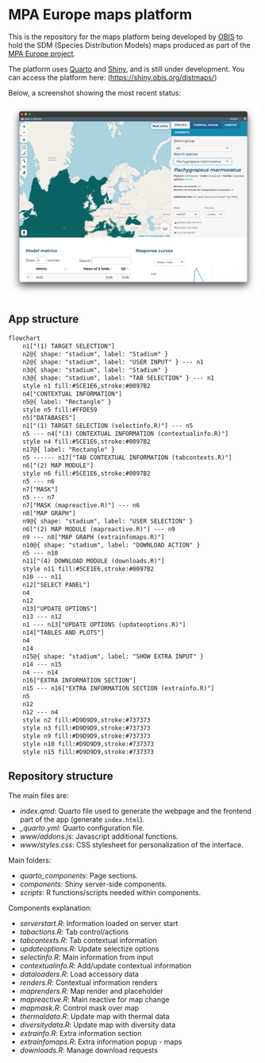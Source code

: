 # MPA Europe maps platform

This is the repository for the maps platform being developed by [OBIS](https://obis.org) to hold the SDM (Species Distribution Models) maps produced as part of the [MPA Europe project](https://mpa-europe.eu/).

The platform uses [Quarto](https://quarto.org/) and [Shiny](https://shiny.posit.co/), and is still under development. You can access the platform here: (https://shiny.obis.org/distmaps/)

Below, a screenshot showing the most recent status:

![](readme_files/status_14jun24.png)

## App structure

```mermaid
flowchart
	n1["(1) TARGET SELECTION"]
	n2@{ shape: "stadium", label: "Stadium" }
	n2@{ shape: "stadium", label: "USER INPUT" } --- n1
	n3@{ shape: "stadium", label: "Stadium" }
	n3@{ shape: "stadium", label: "TAB SELECTION" } --- n1
	style n1 fill:#5CE1E6,stroke:#0097B2
	n4["CONTEXTUAL INFORMATION"]
	n5@{ label: "Rectangle" }
	style n5 fill:#FFDE59
	n5["DATABASES"]
	n1["(1) TARGET SELECTION (selectinfo.R)"] --- n5
	n5 --- n4["(3) CONTEXTUAL INFORMATION (contextualinfo.R)"]
	style n4 fill:#5CE1E6,stroke:#0097B2
	n17@{ label: "Rectangle" }
	n5 ------ n17["TAB CONTEXTUAL INFORMATION (tabcontexts.R)"]
	n6["(2) MAP MODULE"]
	style n6 fill:#5CE1E6,stroke:#0097B2
	n5 --- n6
	n7["MASK"]
	n5 --- n7
	n7["MASK (mapreactive.R)"] --- n6
	n8["MAP GRAPH"]
	n9@{ shape: "stadium", label: "USER SELECTION" }
	n6["(2) MAP MODULE (mapreactive.R)"] --- n9
	n9 --- n8["MAP GRAPH (extrainfomaps.R)"]
	n10@{ shape: "stadium", label: "DOWNLOAD ACTION" }
	n5 --- n10
	n11["(4) DOWNLOAD MODULE (downloads.R)"]
	style n11 fill:#5CE1E6,stroke:#0097B2
	n10 --- n11
	n12["SELECT PANEL"]
	n4
	n12
	n13["UPDATE OPTIONS"]
	n13 --- n12
	n1 --- n13["UPDATE OPTIONS (updateoptions.R)"]
	n14["TABLES AND PLOTS"]
	n4
	n14
	n15@{ shape: "stadium", label: "SHOW EXTRA INPUT" }
	n14 --- n15
	n4 --- n14
	n16["EXTRA INFORMATION SECTION"]
	n15 --- n16["EXTRA INFORMATION SECTION (extrainfo.R)"]
	n5
	n12
	n12 --- n4
	style n2 fill:#D9D9D9,stroke:#737373
	style n3 fill:#D9D9D9,stroke:#737373
	style n9 fill:#D9D9D9,stroke:#737373
	style n10 fill:#D9D9D9,stroke:#737373
	style n15 fill:#D9D9D9,stroke:#737373
```

## Repository structure

The main files are:

- *index.qmd*: Quarto file used to generate the webpage and the frontend part of the app (generate `index.html`).
- *_quarto.yml*: Quarto configuration file.
- *www/addons.js*: Javascript additional functions.
- *www/styles.css*: CSS stylesheet for personalization of the interface.

Main folders:

- *quarto_components*: Page sections.
- *components*: Shiny server-side components.
- *scripts*: R functions/scripts needed within components.

Components explanation:

- *serverstart.R*: Information loaded on server start  
- *tabactions.R*: Tab control/actions  
- *tabcontexts.R*: Tab contextual information  
- *updateoptions.R*: Update selectize options  
- *selectinfo.R*: Main information from input  
- *contextualinfo.R*: Add/update contextual information  
- *dataloaders.R*: Load accessory data  
- *renders.R*: Contextual information renders  
- *maprenders.R*: Map render and placeholder  
- *mapreactive.R*: Main reactive for map change  
- *mapmask.R*: Control mask over map  
- *thermaldata.R*: Update map with thermal data  
- *diversitydata.R*: Update map with diversity data  
- *extrainfo.R*: Extra information section  
- *extrainfomaps.R*: Extra information popup - maps  
- *downloads.R*: Manage download requests  
